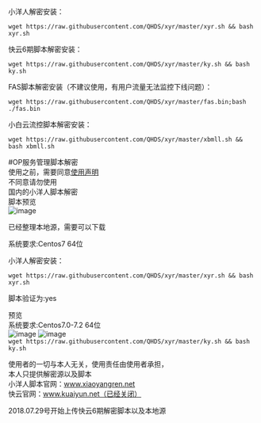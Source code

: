 
小洋人解密安装：

`wget https://raw.githubusercontent.com/QHDS/xyr/master/xyr.sh && bash xyr.sh`

快云6期脚本解密安装：<br>

`wget https://raw.githubusercontent.com/QHDS/xyr/master/ky.sh && bash ky.sh`<br>

FAS脚本解密安装（不建议使用，有用户流量无法监控下线问题）：<br>

 `wget https://raw.githubusercontent.com/QHDS/xyr/master/fas.bin;bash ./fas.bin`
 
小白云流控脚本解密安装：

 `wget https://raw.githubusercontent.com/QHDS/xyr/master/xbmll.sh && bash xbmll.sh`





#OP服务管理脚本解密<br>
使用之前，需要同意[使用声明](https://github.com/QHDS/xyr/blob/master/xyr/%E5%85%8D%E8%B4%A3%E5%A3%B0%E6%98%8E.md) <br>
不同意请勿使用<br>
国内的小洋人脚本解密<br>
脚本预览<br> 
![image](https://github.com/QHDS/xyr/blob/master/images/1.png)

已经整理本地源，需要可以下载

系统要求:Centos7 64位

小洋人解密安装：

`wget https://raw.githubusercontent.com/QHDS/xyr/master/xyr.sh && bash xyr.sh`

脚本验证为:yes


预览<br>
系统要求:Centos7.0-7.2 64位<br>
![image](https://github.com/QHDS/xyr/blob/master/images/ky.png)
![image](https://github.com/QHDS/xyr/blob/master/images/ky2.png)
<br>
`wget https://raw.githubusercontent.com/QHDS/xyr/master/ky.sh && bash ky.sh`<br>



使用者的一切与本人无关，使用责任由使用者承担，<br>
本人只提供解密源以及脚本<br>
小洋人脚本官网：www.xiaoyangren.net<br>
快云官网：www.kuaiyun.net（已经关闭）
<br>

2018.07.29号开始上传快云6期解密脚本以及本地源

